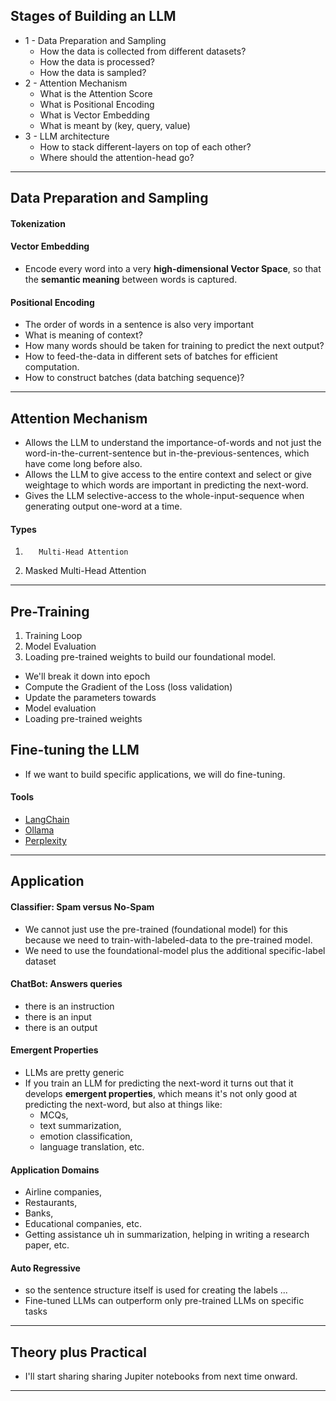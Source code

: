 ## Stages of Building an LLM
* 1 - Data Preparation and Sampling
  * How the data is collected from different datasets?
  * How the data is processed?
  * How the data is sampled?
* 2 - Attention Mechanism
  * What is the Attention Score
  * What is Positional Encoding
  * What is Vector Embedding
  * What is meant by (key, query, value)
* 3 - LLM architecture
  * How to stack different-layers on top of each other?
  * Where should the attention-head go?

****

## Data Preparation and Sampling

#### Tokenization

#### Vector Embedding
* Encode every word into a very __high-dimensional Vector Space__, so that the __semantic meaning__ between words is captured.

#### Positional Encoding
* The order of words in a sentence is also very important
* What is meaning of context?
* How many words should be taken for training to predict the next output?
* How to feed-the-data in different sets of batches for efficient computation.
* How to construct batches (data batching sequence)?

***

## Attention Mechanism
* Allows the LLM to understand the importance-of-words and not just the word-in-the-current-sentence but in-the-previous-sentences, which have come long before also.
* Allows the LLM to give access to the entire context and select or give weightage to which words are important in predicting the next-word.
* Gives the LLM selective-access to the whole-input-sequence when generating output one-word at a time.

#### Types
1.        Multi-Head Attention
2. Masked Multi-Head Attention

***

## Pre-Training
1. Training Loop
2. Model Evaluation
3. Loading pre-trained weights to build our foundational model.

* We'll break it down into epoch
* Compute the Gradient of the Loss (loss  validation) 
* Update the parameters towards
* Model evaluation
* Loading pre-trained weights

## Fine-tuning the LLM
* If we want to build specific applications, we will do fine-tuning.

#### Tools
*  [LangChain](https://www.langchain.com/)
*  [Ollama](https://ollama.com/)  
*  [Perplexity](https://www.perplexity.ai/)

***

## Application
#### Classifier: Spam versus No-Spam
* We cannot just use the pre-trained (foundational model) for this because we need to train-with-labeled-data to the pre-trained model.
* We need to use the foundational-model plus the additional specific-label dataset

#### ChatBot: Answers queries
* there is an instruction
* there is an input
* there is an output

#### Emergent Properties
* LLMs are pretty generic
* If you train an LLM for predicting the next-word it turns out that it develops __emergent properties__, which means it's not only good at predicting the next-word, but also at things like:
  * MCQs,
  * text summarization,
  * emotion classification,
  * language translation, etc.

#### Application Domains
* Airline companies,
* Restaurants,
* Banks,
* Educational companies, etc.
* Getting assistance uh in summarization, helping in writing a research paper, etc.

#### Auto Regressive
* so the sentence structure itself is used for creating the labels ...
* Fine-tuned LLMs can outperform only pre-trained LLMs on specific tasks

***

## Theory plus Practical
* I'll start sharing sharing Jupiter notebooks from next time onward.

***
